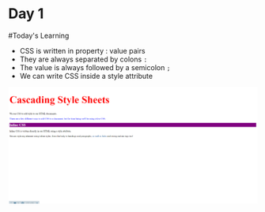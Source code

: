 # Day 1

#Today's Learning

- CSS is written in property : value pairs
- They are always separated by colons `:`
- The value is always followed by a semicolon `;`
- We can write CSS inside a style attribute

![Day 1](./assets/day1css.png)
